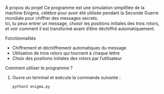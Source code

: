 À propos du projet 
Ce programme est une simulation simplifiée de la machine Enigma, célèbre pour avoir été utilisée pendant la Seconde Guerre mondiale pour chiffrer des messages secrets.  
Ici, tu peux entrer un message, choisir les positions initiales des trois rotors, et voir comment il est transformé avant d’être déchiffré automatiquement.

Fonctionnalités 
- Chiffrement et déchiffrement automatiques du message  
- Utilisation de trois rotors qui tournent à chaque lettre  
- Choix des positions initiales des rotors par l’utilisateur  

Comment utiliser le programme ?  
1. Ouvre un terminal et exécute la commande suivante :  
   ```bash
   python3 enigma.py